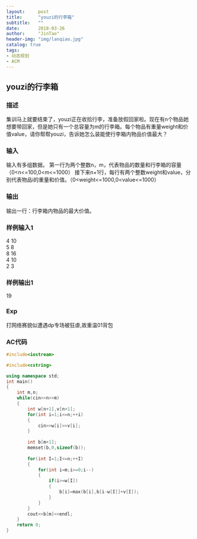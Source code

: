 ```yaml
---
layout:     post
title:      "youzi的行李箱"
subtitle:   ""
date:       2018-03-26
author:     "JinTao"
header-img: "img/lanqiao.jpg"
catalog: true
tags:
- 动态规划
- ACM
---
```


## youzi的行李箱

### 描述
集训马上就要结束了，youzi正在收拾行李，准备放假回家啦。现在有n个物品她想要带回家，但是她只有一个总容量为m的行李箱。每个物品有重量weight和价值value，请你帮帮youzi，告诉她怎么装能使行李箱内物品价值最大？
### 输入
 输入有多组数据。
第一行为两个整数n，m，代表物品的数量和行李箱的容量（0<n<=100,0<m<=1000）
接下来n+1行，每行有两个整数weight和value，分别代表物品i的重量和价值。（0<weight<=1000,0<value<=1000）
### 输出
输出一行：行李箱内物品的最大价值。
### 样例输入1 
4 10<br>
5 8<br>
8 16<br>
4 10<br>
2 3

### 样例输出1 
19


### Exp
打网络赛貌似遭遇dp专场被狂虐,故重温01背包

### AC代码
``` cpp
#include<iostream>

#include<cstring>

using namespace std;
int main()
{
	int m,n;
	while(cin>>n>>m)
	{
		int w[n+1],v[n+1];
		for(int i=1;i<=n;++i)
		{
			cin>>w[i]>>v[i];
		}
		
		int b[m+1];
		memset(b,0,sizeof(b));
		
		for(int I=1;I<=n;++I)
		{
			for(int i=m;i>=0;i--)
			{
				if(i>=w[I])
				{
					b[i]=max(b[i],b[i-w[I]]+v[I]);
				}
			}
		}
		cout<<b[m]<<endl;
	}
	return 0;
}
```

